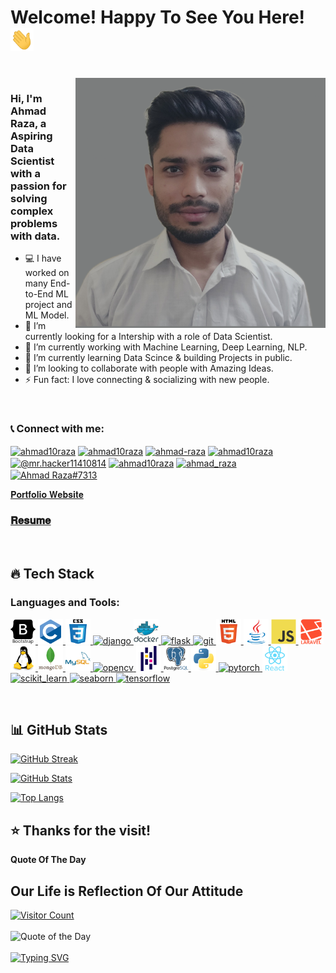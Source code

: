 <!-- ### Hi there 👋 -->

<!--
**Ahmad Raza/Ahmad10Raza** is a ✨ _special_ ✨ repository because its `README.md` (this file) appears on your GitHub profile
- 🔭 I’m currently working on ...
- 🌱 I’m currently learning ...
- 👯 I’m looking to collaborate on ...
- 🤔 I’m looking for help with ...
- 💬 Ask me about ...
- 📫 How to reach me
- 😄 Pronouns: ...
- ⚡ Fun fact:
-->


# Welcome! Happy To See You Here!&ensp;<img src="./wave.gif" width="37px" height="37px" />

<!-- <img src="https://media.giphy.com/media/xUPGGDNsLvqsBOhuU0/giphy.gif" width="280px" height="200px" /> -->

<!--![banner (1)](https://github.com/Ahmad10Raza/Simple_Calculator/blob/master/eagle.jpg)-->
<!-- ![banner (1)](https://github.com/Ahmad10Raza/Ahmad10Raza/blob/master/Hope.jpg) -->
<br />
<a href="#">
  <img src="https://github.com/Ahmad10Raza/Ahmad10Raza/blob/master/AHMAD10RAZA.png" width="400" alt="Ahmad Raza" align="right"/>
</a>

<!-- https://github.com/Ahmad10Raza/Ahmad10Raza/blob/master/Ahmad10Raza.jpg -->
### Hi, I'm Ahmad Raza, a Aspiring Data Scientist with a passion for solving complex problems with data.
- 💻 I have worked on many  End-to-End ML project and  ML Model.
- 🚀 I’m currently looking for a Intership with a role of Data Scientist.
- 🔭 I’m currently working with Machine Learning, Deep Learning, NLP.
- 🌱 I’m currently learning Data Scince & building Projects in public.
- 👯 I’m looking to collaborate with people with Amazing Ideas.
- ⚡ Fun fact: I love connecting & socializing with new people.
<!-- - 🚀 I enjoy my Data Science journey.  -->
<br />

 

<h3 align="left">📞  Connect with me:</h3>
<p align="left">
<a href="https://dev.to/ahmad10raza" target="blank"><img align="center" src="https://raw.githubusercontent.com/rahuldkjain/github-profile-readme-generator/master/src/images/icons/Social/devto.svg" alt="ahmad10raza" height="30" width="40" /></a>
<a href="https://linkedin.com/in/ahmad10raza" target="blank"><img align="center" src="https://raw.githubusercontent.com/rahuldkjain/github-profile-readme-generator/master/src/images/icons/Social/linked-in-alt.svg" alt="ahmad10raza" height="30" width="40" /></a>
<a href="https://stackoverflow.com/users/ahmad-raza" target="blank"><img align="center" src="https://raw.githubusercontent.com/rahuldkjain/github-profile-readme-generator/master/src/images/icons/Social/stack-overflow.svg" alt="ahmad-raza" height="30" width="40" /></a>
<a href="https://kaggle.com/ahmad10raza" target="blank"><img align="center" src="https://raw.githubusercontent.com/rahuldkjain/github-profile-readme-generator/master/src/images/icons/Social/kaggle.svg" alt="ahmad10raza" height="30" width="40" /></a>
<a href="https://medium.com/@mr.hacker11410814" target="blank"><img align="center" src="https://raw.githubusercontent.com/rahuldkjain/github-profile-readme-generator/master/src/images/icons/Social/medium.svg" alt="@mr.hacker11410814" height="30" width="40" /></a>
<a href="https://www.hackerrank.com/ahmad10raza" target="blank"><img align="center" src="https://raw.githubusercontent.com/rahuldkjain/github-profile-readme-generator/master/src/images/icons/Social/hackerrank.svg" alt="ahmad10raza" height="30" width="40" /></a>
<a href="https://www.leetcode.com/ahmad_raza" target="blank"><img align="center" src="https://raw.githubusercontent.com/rahuldkjain/github-profile-readme-generator/master/src/images/icons/Social/leet-code.svg" alt="ahmad_raza" height="30" width="40" /></a>
<!-- <a href="https://www.hackerearth.com/ahmad10raza" target="blank"><img align="center" src="https://raw.githubusercontent.com/rahuldkjain/github-profile-readme-generator/master/src/images/icons/Social/hackerearth.svg" alt="ahmad10raza" height="30" width="40" /></a> -->
<a href="https://discord.gg/Ahmad Raza#7313" target="blank"><img align="center" src="https://raw.githubusercontent.com/rahuldkjain/github-profile-readme-generator/master/src/images/icons/Social/discord.svg" alt="Ahmad Raza#7313" height="30" width="40" /></a>
</p>

<span> [𝐏𝐨𝐫𝐭𝐟𝐨𝐥𝐢𝐨 𝐖𝐞𝐛𝐬𝐢𝐭𝐞](https://ahmad10raza.github.io/Ahmad-Raza.github.io/) 

### [𝐑𝐞𝐬𝐮𝐦𝐞](https://drive.google.com/file/d/1I7w195iCe9Zp46D28E10JCVQqbo2j_IZ/view?usp=drivesdk) </span>

<br />

## 🔥 Tech Stack

<h3 align="left">Languages and Tools:</h3>
 <a href="https://getbootstrap.com" target="_blank" rel="noreferrer"> <img src="https://raw.githubusercontent.com/devicons/devicon/master/icons/bootstrap/bootstrap-plain-wordmark.svg" alt="bootstrap" width="40" height="40"/> </a> <a href="https://www.cprogramming.com/" target="_blank" rel="noreferrer"> <img src="https://raw.githubusercontent.com/devicons/devicon/master/icons/c/c-original.svg" alt="c" width="40" height="40"/> </a> <a href="https://www.w3schools.com/css/" target="_blank" rel="noreferrer"> <img src="https://raw.githubusercontent.com/devicons/devicon/master/icons/css3/css3-original-wordmark.svg" alt="css3" width="40" height="40"/> </a> <a href="https://www.djangoproject.com/" target="_blank" rel="noreferrer"> <img src="https://cdn.worldvectorlogo.com/logos/django.svg" alt="django" width="40" height="40"/> </a> <a href="https://www.docker.com/" target="_blank" rel="noreferrer"> <img src="https://raw.githubusercontent.com/devicons/devicon/master/icons/docker/docker-original-wordmark.svg" alt="docker" width="40" height="40"/> </a> <a href="https://flask.palletsprojects.com/" target="_blank" rel="noreferrer"> <img src="https://www.vectorlogo.zone/logos/pocoo_flask/pocoo_flask-icon.svg" alt="flask" width="40" height="40"/> </a> <a href="https://git-scm.com/" target="_blank" rel="noreferrer"> <img src="https://www.vectorlogo.zone/logos/git-scm/git-scm-icon.svg" alt="git" width="40" height="40"/> </a> <a href="https://www.w3.org/html/" target="_blank" rel="noreferrer"> <img src="https://raw.githubusercontent.com/devicons/devicon/master/icons/html5/html5-original-wordmark.svg" alt="html5" width="40" height="40"/> </a> <a href="https://www.java.com" target="_blank" rel="noreferrer"> <img src="https://raw.githubusercontent.com/devicons/devicon/master/icons/java/java-original.svg" alt="java" width="40" height="40"/> </a> <a href="https://developer.mozilla.org/en-US/docs/Web/JavaScript" target="_blank" rel="noreferrer"> <img src="https://raw.githubusercontent.com/devicons/devicon/master/icons/javascript/javascript-original.svg" alt="javascript" width="40" height="40"/> </a> <a href="https://laravel.com/" target="_blank" rel="noreferrer"> <img src="https://raw.githubusercontent.com/devicons/devicon/master/icons/laravel/laravel-plain-wordmark.svg" alt="laravel" width="40" height="40"/> </a> <a href="https://www.linux.org/" target="_blank" rel="noreferrer"> <img src="https://raw.githubusercontent.com/devicons/devicon/master/icons/linux/linux-original.svg" alt="linux" width="40" height="40"/> </a> <a href="https://www.mongodb.com/" target="_blank" rel="noreferrer"> <img src="https://raw.githubusercontent.com/devicons/devicon/master/icons/mongodb/mongodb-original-wordmark.svg" alt="mongodb" width="40" height="40"/> </a> <a href="https://www.mysql.com/" target="_blank" rel="noreferrer"> <img src="https://raw.githubusercontent.com/devicons/devicon/master/icons/mysql/mysql-original-wordmark.svg" alt="mysql" width="40" height="40"/> </a> <a href="https://opencv.org/" target="_blank" rel="noreferrer"> <img src="https://www.vectorlogo.zone/logos/opencv/opencv-icon.svg" alt="opencv" width="40" height="40"/> </a> <a href="https://pandas.pydata.org/" target="_blank" rel="noreferrer"> <img src="https://raw.githubusercontent.com/devicons/devicon/2ae2a900d2f041da66e950e4d48052658d850630/icons/pandas/pandas-original.svg" alt="pandas" width="40" height="40"/> </a> <a href="https://www.postgresql.org" target="_blank" rel="noreferrer"> <img src="https://raw.githubusercontent.com/devicons/devicon/master/icons/postgresql/postgresql-original-wordmark.svg" alt="postgresql" width="40" height="40"/> </a> <a href="https://www.python.org" target="_blank" rel="noreferrer"> <img src="https://raw.githubusercontent.com/devicons/devicon/master/icons/python/python-original.svg" alt="python" width="40" height="40"/> </a> <a href="https://pytorch.org/" target="_blank" rel="noreferrer"> <img src="https://www.vectorlogo.zone/logos/pytorch/pytorch-icon.svg" alt="pytorch" width="40" height="40"/> </a> <a href="https://reactjs.org/" target="_blank" rel="noreferrer"> <img src="https://raw.githubusercontent.com/devicons/devicon/master/icons/react/react-original-wordmark.svg" alt="react" width="40" height="40"/> </a> <a href="https://scikit-learn.org/" target="_blank" rel="noreferrer"> <img src="https://upload.wikimedia.org/wikipedia/commons/0/05/Scikit_learn_logo_small.svg" alt="scikit_learn" width="40" height="40"/> </a> <a href="https://seaborn.pydata.org/" target="_blank" rel="noreferrer"> <img src="https://seaborn.pydata.org/_images/logo-mark-lightbg.svg" alt="seaborn" width="40" height="40"/> </a> <a href="https://www.tensorflow.org" target="_blank" rel="noreferrer"> <img src="https://www.vectorlogo.zone/logos/tensorflow/tensorflow-icon.svg" alt="tensorflow" width="40" height="40"/> </a> </p>
<br />

##  📊 GitHub Stats
<p align="left">
  
[![GitHub Streak](https://github-readme-streak-stats.herokuapp.com?user=Ahmad10Raza&theme=radical&_border=true&date_format=M%20j%5B%2C%20Y%5D)](https://git.io/streak-stats)
<br />

[![GitHub Stats](https://github-readme-stats.vercel.app/api?username=Ahmad10Raza&theme=radical&show_icons=true&hideborder=true)](https://github.com/Ahmad10Raza/github-readme-stats)
<!--[![Ahmad's GitHub stats](https://github-readme-stats.vercel.app/api?username=Ahmad10Raza&theme=radical&show_border=true)](https://github.com/Ahmad10Raza/github-readme-stats)-->
<!--[![GitHub Langs](https://github-readme-stats.vercel.app/api/top-langs/?username=Ahmad10Raza&theme=radical&hide_border=true&layout=compact)](https://github.com/Ahmad10Raza/github-readme-stats)-->

[![Top Langs](https://github-readme-stats.vercel.app/api/top-langs/?username=Ahmad10Raza&theme=radical&_border=true&hide_progress=true)](https://github.com/Ahmad10Raza/github-readme-stats)

## ⭐ Thanks for the visit!
**Quote Of The Day**

## ****Our Life is Reflection Of Our Attitude****

[![Visitor Count](https://visitcount.itsvg.in/api?id=Ahmad10Raza&icon=0&color=0)](https://visitcount.itsvg.in)
<br />
<br />
![Quote of the Day](https://quotes-github-readme.vercel.app/api?type=horizontal&theme=radical)
<br />
<br /> 
[![Typing SVG](https://readme-typing-svg.herokuapp.com?duration=6000&lines=%E2%80%9CBelieve+in+yourself.%E2%80%9D)](https://git.io/typing-svg)

 
<!-- [![trophy](https://github-profile-trophy.vercel.app/?username=Ahmad10Raza&theme=radical)](https://github.com/Ahmad10raza) -->

<!-- [![Quote of the Day](https://quotes-github-readme.vercel.app/api?type=horizontal&theme=radical)]
<br />
<br /> 
[![Typing SVG](https://readme-typing-svg.herokuapp.com?duration=6000&lines=%E2%80%9CBelieve+in+yourself.%E2%80%9D)](https://git.io/typing-svg) -->
